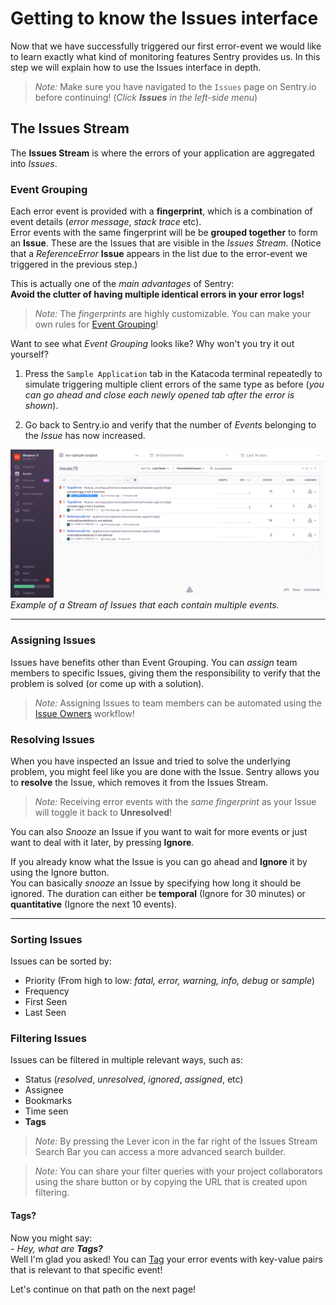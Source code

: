# Getting to know the Issues interface

Now that we have successfully triggered our first error-event we would like to learn exactly what kind of monitoring features Sentry provides us. In this step we will explain how to use the Issues interface in depth.

>*Note:* Make sure you have navigated to the `Issues` page on Sentry.io before continuing! (*Click **Issues** in the left-side menu*)

## The Issues Stream

The **Issues Stream** is where the errors of your application are aggregated into *Issues*.

### Event Grouping

Each error event is provided with a **fingerprint**, which is a combination of event details (*error message*, *stack trace* etc).  
Error events with the same fingerprint will be be **grouped together** to form an **Issue**. These are the Issues that are visible in the *Issues Stream*. (Notice that a *ReferenceError* **Issue** appears in the list due to the error-event we triggered in the previous step.)

This is actually one of the *main advantages* of Sentry:  
**Avoid the clutter of having multiple identical errors in your error logs!**

>*Note:* The *fingerprints* are highly customizable. You can make your own rules for [Event Grouping](https://docs.sentry.io/data-management/event-grouping/)!

Want to see what *Event Grouping* looks like? Why won't you try it out yourself?

1. Press the `Sample Application` tab in the Katacoda terminal repeatedly to simulate triggering multiple client errors of the same type as before (*you can go ahead and close each newly opened tab after the error is shown*).

2. Go back to Sentry.io and verify that the number of *Events* belonging to the *Issue* has now increased.

![Sentry Issues Stream](Images/SentryIssues.PNG '')
 *Example of a Stream of Issues that each contain multiple events.*

---

### Assigning Issues

Issues have benefits other than Event Grouping. You can *assign* team members to specific Issues, giving them the responsibility to verify that the problem is solved (or come up with a solution).

> *Note:* Assigning Issues to team members can be automated using the [Issue Owners](https://docs.sentry.io/workflow/issue-owners/) workflow!  


### Resolving Issues

When you have inspected an Issue and tried to solve the underlying problem, you might feel like you are done with the Issue. Sentry allows you to **resolve** the Issue, which removes it from the Issues Stream. 

> *Note:* Receiving error events with the *same fingerprint* as your Issue will toggle it back to **Unresolved**!

You can also *Snooze* an Issue if you want to wait for more events or just want to deal with it later, by pressing **Ignore**.

If you already know what the Issue is you can go ahead and **Ignore** it by using the Ignore button.  
You can basically *snooze* an Issue by specifying how long it should be ignored. The duration can either be **temporal** (Ignore for 30 minutes) or **quantitative** (Ignore the next 10 events).

---

### Sorting Issues

Issues can be sorted by:

- Priority (From high to low: *fatal, error, warning, info, debug* or *sample*)
- Frequency
- First Seen
- Last Seen


### Filtering Issues

Issues can be filtered in multiple relevant ways, such as:

- Status (*resolved*, *unresolved*, *ignored*, *assigned*, etc)
- Assignee
- Bookmarks
- Time seen
- **Tags**


> *Note:* By pressing the Lever icon in the far right of the Issues Stream Search Bar you can access a more advanced search builder.

> *Note:* You can share your filter queries with your project collaborators using the share button or by copying the URL that is created upon filtering.

#### Tags?

Now you might say:  
*- Hey, what are **Tags?***  
Well I'm glad you asked! 
You can [Tag](https://docs.sentry.io/enriching-error-data/context/?platform=javascript#tagging-events) your error events with key-value pairs that is relevant to that specific event!  

Let's continue on that path on the next page!
